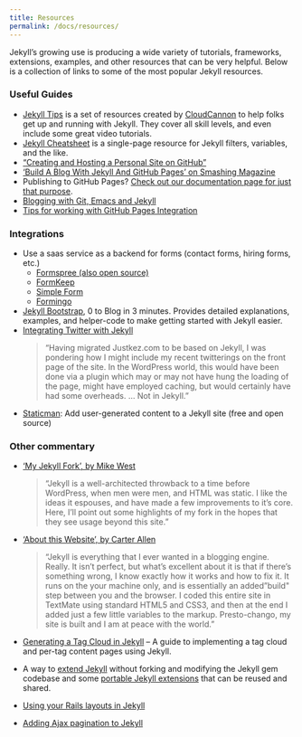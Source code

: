 ```yaml
---
title: Resources
permalink: /docs/resources/
---
```


Jekyll’s growing use is producing a wide variety of tutorials, frameworks, extensions, examples, and other resources that can be very helpful. Below is a collection of links to some of the most popular Jekyll resources.

### Useful Guides

- [Jekyll Tips](http://jekyll.tips) is a set of resources created by [CloudCannon](https://cloudcannon.com) to help folks get up and running with Jekyll. They cover all skill levels, and even include some great video tutorials.
- [Jekyll Cheatsheet](http://jekyll.tips/jekyll-cheat-sheet/) is a single-page resource for Jekyll filters, variables, and the like.
- [“Creating and Hosting a Personal Site on GitHub”](http://jmcglone.com/guides/github-pages/)
- [‘Build A Blog With Jekyll And GitHub Pages’ on Smashing Magazine](https://www.smashingmagazine.com/2014/08/01/build-blog-jekyll-github-pages/)
- Publishing to GitHub Pages? [Check out our documentation page for just that purpose](/docs/github-pages/).
- [Blogging with Git, Emacs and Jekyll](https://metajack.im/2009/01/23/blogging-with-git-emacs-and-jekyll/)
- [Tips for working with GitHub Pages Integration](https://gist.github.com/jedschneider/2890453)

### Integrations

- Use a saas service as a backend for forms (contact forms, hiring forms, etc.)
  - [Formspree (also open source)](https://formspree.io/)
  - [FormKeep](https://formkeep.com/guides/contact-form-jekyll?utm_source=github&utm_medium=jekyll-docs&utm_campaign=contact-form-jekyll)
  - [Simple Form](https://getsimpleform.com/)
  - [Formingo](https://www.formingo.co/guides/jekyll?utm_source=github&utm_medium=jekyll-docs&utm_campaign=Jekyll%20Documentation)
- [Jekyll Bootstrap](http://jekyllbootstrap.com), 0 to Blog in 3 minutes. Provides detailed explanations, examples, and helper-code to make getting started with Jekyll easier.
- [Integrating Twitter with Jekyll](http://www.justkez.com/integrating-twitter-with-jekyll/)
  > “Having migrated Justkez.com to be based on Jekyll, I was pondering how I might include my recent twitterings on the front page of the site. In the WordPress world, this would have been done via a plugin which may or may not have hung the loading of the page, might have employed caching, but would certainly have had some overheads. … Not in Jekyll.”
- [Staticman](https://staticman.net): Add user-generated content to a Jekyll site (free and open source)

### Other commentary

- [‘My Jekyll Fork’, by Mike West](https://mikewest.org/2009/11/my-jekyll-fork)

  > “Jekyll is a well-architected throwback to a time before WordPress, when men were men, and HTML was static. I like the ideas it espouses, and have made a few improvements to it’s core. Here, I’ll point out some highlights of my fork in the hopes that they see usage beyond this site.”

- [‘About this Website’, by Carter Allen](http://cartera.me/2010/08/12/about-this-website/)

  > “Jekyll is everything that I ever wanted in a blogging engine. Really. It isn’t perfect, but what’s excellent about it is that if there’s something wrong, I know exactly how it works and how to fix it. It runs on the your machine only, and is essentially an added”build" step between you and the browser. I coded this entire site in TextMate using standard HTML5 and CSS3, and then at the end I added just a few little variables to the markup. Presto-chango, my site is built and I am at peace with the world.”

- [Generating a Tag Cloud in Jekyll](http://www.justkez.com/generating-a-tag-cloud-in-jekyll/) – A guide to implementing a tag cloud and per-tag content pages using Jekyll.
- A way to [extend Jekyll](https://github.com/rfelix/jekyll_ext) without forking and modifying the Jekyll gem codebase and some [portable Jekyll extensions](https://wiki.github.com/rfelix/jekyll_ext/extensions) that can be reused and shared.
- [Using your Rails layouts in Jekyll](http://numbers.brighterplanet.com/2010/08/09/sharing-rails-views-with-jekyll)
- [Adding Ajax pagination to Jekyll](https://eduardoboucas.com/blog/2014/11/05/adding-ajax-pagination-to-jekyll.html)
